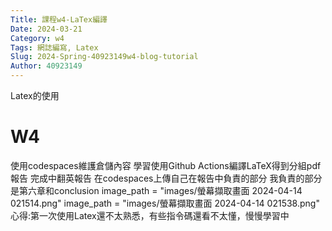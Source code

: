 ```yaml
---
Title: 課程w4-LaTex編譯
Date: 2024-03-21 
Category: w4
Tags: 網誌編寫, Latex
Slug: 2024-Spring-40923149w4-blog-tutorial
Author: 40923149
---
```


Latex的使用

<!-- PELICAN_END_SUMMARY -->

# W4
使用codespaces維護倉儲內容
學習使用Github Actions編譯LaTeX得到分組pdf報告
完成中翻英報告
在codespaces上傳自己在報告中負責的部分
我負責的部分是第六章和conclusion
image_path = "images/螢幕擷取畫面 2024-04-14 021514.png"
image_path = "images/螢幕擷取畫面 2024-04-14 021538.png"
心得:第一次使用Latex還不太熟悉，有些指令碼還看不太懂，慢慢學習中
